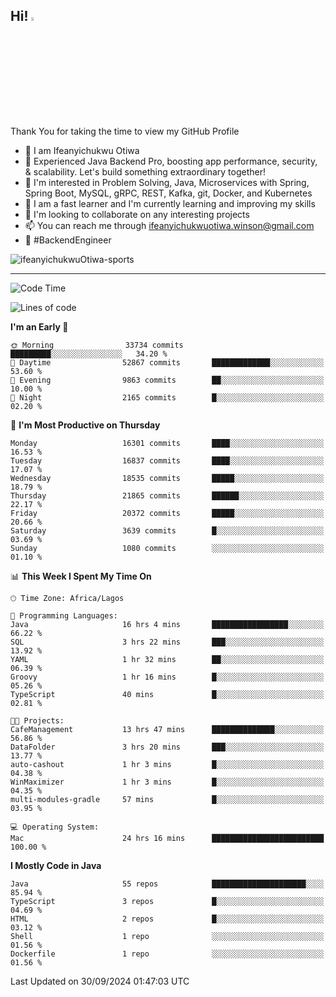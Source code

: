 <!-- BLOG-POST-LIST:START --><!-- BLOG-POST-LIST:END -->

## Hi! <img src="https://media.giphy.com/media/hvRJCLFzcasrR4ia7z/giphy.gif" width="4%"> 

Thank You for taking the time to view my GitHub Profile

- 👋 I am Ifeanyichukwu Otiwa
- 🚀 Experienced Java Backend Pro, boosting app performance, security, & scalability. Let's build something extraordinary together!
- 👀 I'm interested in Problem Solving, Java, Microservices with Spring, Spring Boot, MySQL, gRPC, REST, Kafka, git, Docker, and Kubernetes
- 🌱 I am a fast learner and I'm currently learning and improving my skills
- 💞️ I'm looking to collaborate on any interesting projects
- 📫 You can reach me through ifeanyichukwuotiwa.winson@gmail.com
- 🚀 #BackendEngineer

<p align="left" marginTop="10px"> <img src="https://komarev.com/ghpvc/?username=ifeanyichukwuOtiwa-sports&label=Profile%20views&color=0e75b6&style=for-the-badge" alt="ifeanyichukwuOtiwa-sports" /> </p>

***

<!--START_SECTION:waka-->
![Code Time](http://img.shields.io/badge/Code%20Time-2%2C937%20hrs%2030%20mins-blue)

![Lines of code](https://img.shields.io/badge/From%20Hello%20World%20I%27ve%20Written-24.6%20million%20lines%20of%20code-blue)

**I'm an Early 🐤** 

```text
🌞 Morning                33734 commits       █████████░░░░░░░░░░░░░░░░   34.20 % 
🌆 Daytime                52867 commits       █████████████░░░░░░░░░░░░   53.60 % 
🌃 Evening                9863 commits        ██░░░░░░░░░░░░░░░░░░░░░░░   10.00 % 
🌙 Night                  2165 commits        █░░░░░░░░░░░░░░░░░░░░░░░░   02.20 % 
```
📅 **I'm Most Productive on Thursday** 

```text
Monday                   16301 commits       ████░░░░░░░░░░░░░░░░░░░░░   16.53 % 
Tuesday                  16837 commits       ████░░░░░░░░░░░░░░░░░░░░░   17.07 % 
Wednesday                18535 commits       █████░░░░░░░░░░░░░░░░░░░░   18.79 % 
Thursday                 21865 commits       ██████░░░░░░░░░░░░░░░░░░░   22.17 % 
Friday                   20372 commits       █████░░░░░░░░░░░░░░░░░░░░   20.66 % 
Saturday                 3639 commits        █░░░░░░░░░░░░░░░░░░░░░░░░   03.69 % 
Sunday                   1080 commits        ░░░░░░░░░░░░░░░░░░░░░░░░░   01.10 % 
```


📊 **This Week I Spent My Time On** 

```text
🕑︎ Time Zone: Africa/Lagos

💬 Programming Languages: 
Java                     16 hrs 4 mins       █████████████████░░░░░░░░   66.22 % 
SQL                      3 hrs 22 mins       ███░░░░░░░░░░░░░░░░░░░░░░   13.92 % 
YAML                     1 hr 32 mins        ██░░░░░░░░░░░░░░░░░░░░░░░   06.39 % 
Groovy                   1 hr 16 mins        █░░░░░░░░░░░░░░░░░░░░░░░░   05.26 % 
TypeScript               40 mins             █░░░░░░░░░░░░░░░░░░░░░░░░   02.81 % 

🐱‍💻 Projects: 
CafeManagement           13 hrs 47 mins      ██████████████░░░░░░░░░░░   56.86 % 
DataFolder               3 hrs 20 mins       ███░░░░░░░░░░░░░░░░░░░░░░   13.77 % 
auto-cashout             1 hr 3 mins         █░░░░░░░░░░░░░░░░░░░░░░░░   04.38 % 
WinMaximizer             1 hr 3 mins         █░░░░░░░░░░░░░░░░░░░░░░░░   04.35 % 
multi-modules-gradle     57 mins             █░░░░░░░░░░░░░░░░░░░░░░░░   03.95 % 

💻 Operating System: 
Mac                      24 hrs 16 mins      █████████████████████████   100.00 % 
```

**I Mostly Code in Java** 

```text
Java                     55 repos            █████████████████████░░░░   85.94 % 
TypeScript               3 repos             █░░░░░░░░░░░░░░░░░░░░░░░░   04.69 % 
HTML                     2 repos             █░░░░░░░░░░░░░░░░░░░░░░░░   03.12 % 
Shell                    1 repo              ░░░░░░░░░░░░░░░░░░░░░░░░░   01.56 % 
Dockerfile               1 repo              ░░░░░░░░░░░░░░░░░░░░░░░░░   01.56 % 
```




 Last Updated on 30/09/2024 01:47:03 UTC
<!--END_SECTION:waka-->

<!--
<p align="center">
![trophy](https://github-profile-trophy.vercel.app/?username=ifeanyichukwuOtiwa-sports&theme=onedark) (https://github.com/ryo-ma/github-profile-trophy)
</p>
-->

<!---
ifeanyi-otiwa/ifeanyi-otiwa is a ✨ special ✨ repository because its `README.md` (this file) appears on your GitHub profile.
You can click the Preview link to take a look at your changes.
--->
